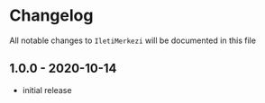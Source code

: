 # Changelog

All notable changes to `IletiMerkezi` will be documented in this file

## 1.0.0 - 2020-10-14

- initial release
